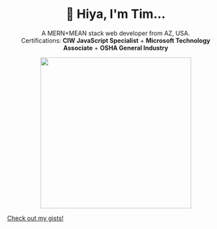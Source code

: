 <h1 align='center'>
  👋 Hiya, I'm Tim...
</h1>

<p align='center'>
  A MERN+MEAN stack web developer from AZ, USA.
  <br/>
  Certifications: <b>CIW JavaScript Specialist</b> + <b>Microsoft Technology Associate</b> + <b>OSHA General Industry</b>
</p>

<p align='center'>
  <a href="#"><img src="https://github-readme-stats.vercel.app/api?username=NotTimTam&show_icons=true&count_private=true&theme=dark" width="350"></a>
</p>

<!--
Here are some ideas to get you started:

- 🔭 I’m currently working on ...
- 🌱 I’m currently learning ...
- 👯 I’m looking to collaborate on ...
- 🤔 I’m looking for help with ...
- 💬 Ask me about ...
- 📫 How to reach me: ...
- 😄 Pronouns: ...
- ⚡ Fun fact: ...
-->

[Check out my gists!](https://gist.github.com/NotTimTam)
